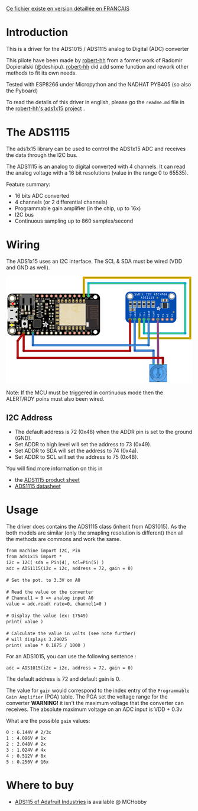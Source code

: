 [Ce fichier existe en version détaillée en FRANCAIS](readme.md)

# Introduction
This is a driver for the ADS1015 / ADS1115 analog to Digital (ADC) converter

This pilote have been made by [robert-hh](https://github.com/robert-hh) from a former work of Radomir Dopieralski (@deshipu).
[robert-hh](https://github.com/robert-hh) did add some function and rework other methods to fit its own needs.

Tested with ESP8266 under Micropython and the NADHAT PYB405 (so also the Pyboard)


To read the details of this driver in english, please go the `readme.md` file in the [robert-hh's ads1x15 project](https://github.com/robert-hh/ads1x15) .

# The ADS1115

The ads1x15 library can be used to control the ADS1x15 ADC and receives the data through the I2C bus.

The ADS1115 is an analog to digital converted with 4 channels. It can read the analog voltage with a 16 bit resolutions (value in the range 0 to 65535).

Feature summary:
* 16 bits ADC converted
* 4 channels (or 2 differential channels)
* Programmable gain amplifier (in the chip, up to 16x)
* I2C bus
* Continuous sampling up to 860 samples/second

# Wiring

The ADS1x15 uses an I2C interface. The SCL & SDA must be wired (VDD and GND as well).

![Raccordements ADS1115](docs/_static/ads1115_bb.png)

Note: If the MCU must be triggered in continuous mode then the ALERT/RDY poins must also been wired.

## I2C Address
* The default address is 72 (0x48) when the ADDR pin is set to the ground (GND).
* Set ADDR to high level will set the address to 73 (0x49).
* Set ADDR to SDA will set the address to 74 (0x4a).
* Set ADDR to SCL will set the address to 75 (0x4B).

You will find more information on this in
* the [ADS1115 product sheet](https://shop.mchobby.be/breakout/362-ads1115-convertisseur-adc-16bits-i2c-3232100003620-adafruit.html)
* [ADS1115 datasheet](http://mchobby.be/data-files/datasheet/ads1115.pdf)

# Usage

The driver does contains the ADS1115 class (inherit from ADS1015). As the both models are similar (only the smapling resolution is different) then all the methods are commons and work the same.

```
from machine import I2C, Pin
from ads1x15 import *
i2c = I2C( sda = Pin(4), scl=Pin(5) )
adc = ADS1115(i2c = i2c, address = 72, gain = 0)

# Set the pot. to 3.3V on A0

# Read the value on the converter
# Channel1 = 0 => analog input A0
value = adc.read( rate=0, channel1=0 )

# Display the value (ex: 17549)
print( value )

# Calculate the value in volts (see note further)
# will displays 3.29025
print( value * 0.1875 / 1000 )
```

For an ADS1015, you can use the following sentence :

```
adc = ADS1015(i2c = i2c, address = 72, gain = 0)
```

The default address is 72 and default gain is 0.

The value for `gain` would correspond to the index entry of the `Programmable Gain Amplifier` (PGA) table. The PGA set the voltage range for the converter __WARNING!__ it isn't the maximum voltage that the converter can receives. The absolute maximum voltage on an ADC input is VDD + 0.3v  

What are the possible `gain` values:
```
0 : 6.144V # 2/3x
1 : 4.096V # 1x
2 : 2.048V # 2x
3 : 1.024V # 4x
4 : 0.512V # 8x
5 : 0.256V # 16x
```

# Where to buy
* [ADS115 of Adafruit Industries](https://shop.mchobby.be/breakout/362-ads1115-convertisseur-adc-16bits-i2c-3232100003620-adafruit.html) is available @ MCHobby
